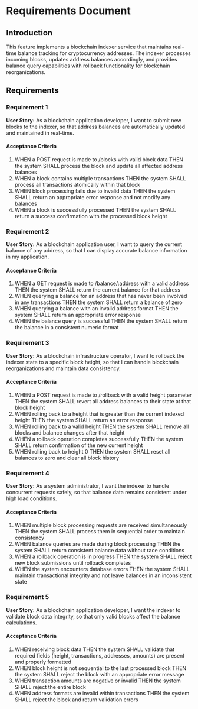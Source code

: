 # Requirements Document

## Introduction

This feature implements a blockchain indexer service that maintains real-time balance tracking for cryptocurrency addresses. The indexer processes incoming blocks, updates address balances accordingly, and provides balance query capabilities with rollback functionality for blockchain reorganizations.

## Requirements

### Requirement 1

**User Story:** As a blockchain application developer, I want to submit new blocks to the indexer, so that address balances are automatically updated and maintained in real-time.

#### Acceptance Criteria

1. WHEN a POST request is made to /blocks with valid block data THEN the system SHALL process the block and update all affected address balances
2. WHEN a block contains multiple transactions THEN the system SHALL process all transactions atomically within that block
3. WHEN block processing fails due to invalid data THEN the system SHALL return an appropriate error response and not modify any balances
4. WHEN a block is successfully processed THEN the system SHALL return a success confirmation with the processed block height

### Requirement 2

**User Story:** As a blockchain application user, I want to query the current balance of any address, so that I can display accurate balance information in my application.

#### Acceptance Criteria

1. WHEN a GET request is made to /balance/:address with a valid address THEN the system SHALL return the current balance for that address
2. WHEN querying a balance for an address that has never been involved in any transactions THEN the system SHALL return a balance of zero
3. WHEN querying a balance with an invalid address format THEN the system SHALL return an appropriate error response
4. WHEN the balance query is successful THEN the system SHALL return the balance in a consistent numeric format

### Requirement 3

**User Story:** As a blockchain infrastructure operator, I want to rollback the indexer state to a specific block height, so that I can handle blockchain reorganizations and maintain data consistency.

#### Acceptance Criteria

1. WHEN a POST request is made to /rollback with a valid height parameter THEN the system SHALL revert all address balances to their state at that block height
2. WHEN rolling back to a height that is greater than the current indexed height THEN the system SHALL return an error response
3. WHEN rolling back to a valid height THEN the system SHALL remove all blocks and balance changes after that height
4. WHEN a rollback operation completes successfully THEN the system SHALL return confirmation of the new current height
5. WHEN rolling back to height 0 THEN the system SHALL reset all balances to zero and clear all block history

### Requirement 4

**User Story:** As a system administrator, I want the indexer to handle concurrent requests safely, so that balance data remains consistent under high load conditions.

#### Acceptance Criteria

1. WHEN multiple block processing requests are received simultaneously THEN the system SHALL process them in sequential order to maintain consistency
2. WHEN balance queries are made during block processing THEN the system SHALL return consistent balance data without race conditions
3. WHEN a rollback operation is in progress THEN the system SHALL reject new block submissions until rollback completes
4. WHEN the system encounters database errors THEN the system SHALL maintain transactional integrity and not leave balances in an inconsistent state

### Requirement 5

**User Story:** As a blockchain application developer, I want the indexer to validate block data integrity, so that only valid blocks affect the balance calculations.

#### Acceptance Criteria

1. WHEN receiving block data THEN the system SHALL validate that required fields (height, transactions, addresses, amounts) are present and properly formatted
2. WHEN block height is not sequential to the last processed block THEN the system SHALL reject the block with an appropriate error message
3. WHEN transaction amounts are negative or invalid THEN the system SHALL reject the entire block
4. WHEN address formats are invalid within transactions THEN the system SHALL reject the block and return validation errors


